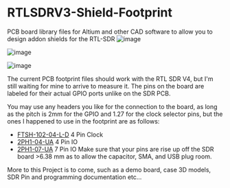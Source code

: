 # RTLSDRV3-Shield-Footprint
PCB board library files for Altium and other CAD software to allow you to design addon shields for the RTL-SDR
![image](https://github.com/user-attachments/assets/fd6ce70c-1677-4bbd-b527-4fcff965e1af)

![image](https://github.com/user-attachments/assets/aa98bc9b-8eb1-4ed8-b9b3-725709d26c71)

![image](https://github.com/user-attachments/assets/d12b4875-e1a1-4be7-8d3f-ec59744db6f6)



The current PCB footprint files should work with the RTL SDR V4, but I'm still waiting for mine to arrive to measure it. The pins on the board are labeled for their actual GPIO ports unlike on the SDR PCB. 

You may use any headers you like for the connection to the board, as long as the pitch is 2mm for the GPIO and 1.27 for the clock selector pins,  but the ones I happened to use in the footprint are as follows:
- [FTSH-102-04-L-D](https://www.digikey.com/en/products/detail/samtec-inc/FTSH-102-04-L-D/6691917?gQT=1) 4 Pin Clock
- [2PH1-04-UA](https://www.digikey.com/en/products/detail/adam-tech/2PH1-04-UA/9830490) 4 Pin IO
- [2PH1-07-UA](https://www.digikey.com/en/products/detail/adam-tech/2PH1-07-UA/9830373?_gl=1*1nskp6f*_up*MQ..&gclid=CjwKCAjwprjDBhBTEiwA1m1d0jyHd7EbUyi2BZ6WBnKEdPJ4hO-z-PR6A-W-btdEfwfTODgZfIo14BoCsjEQAvD_BwE&gclsrc=aw.ds&gbraid=0AAAAADrbLljkDSvB-JRU0Ef7sMyKYZog3) 7 Pin IO
Make sure that your pins are rise up off the SDR board >6.38 mm as to allow the capacitor, SMA, and USB plug room.

More to this Project is to come, such as a demo board, case 3D models, SDR Pin and programming documentation etc...
